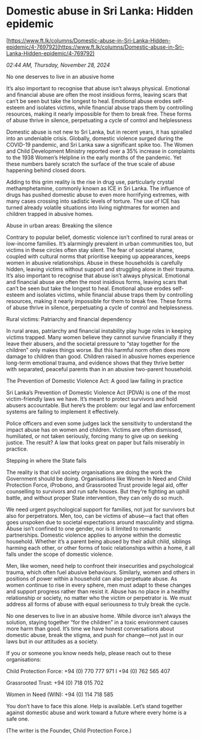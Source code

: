 # Domestic abuse in Sri Lanka: Hidden epidemic

[https://www.ft.lk/columns/Domestic-abuse-in-Sri-Lanka-Hidden-epidemic/4-769792](https://www.ft.lk/columns/Domestic-abuse-in-Sri-Lanka-Hidden-epidemic/4-769792)

*02:44 AM, Thursday, November 28, 2024*

No one deserves to live in an abusive home

It’s also important to recognise that abuse isn’t always physical. Emotional and financial abuse are often the most insidious forms, leaving scars that can’t be seen but take the longest to heal. Emotional abuse erodes self-esteem and isolates victims, while financial abuse traps them by controlling resources, making it nearly impossible for them to break free. These forms of abuse thrive in silence, perpetuating a cycle of control and helplessness

Domestic abuse is not new to Sri Lanka, but in recent years, it has spiralled into an undeniable crisis. Globally, domestic violence surged during the COVID-19 pandemic, and Sri Lanka saw a significant spike too. The Women and Child Development Ministry reported over a 35% increase in complaints to the 1938 Women’s Helpline in the early months of the pandemic. Yet these numbers barely scratch the surface of the true scale of abuse happening behind closed doors.

Adding to this grim reality is the rise in drug use, particularly crystal methamphetamine, commonly known as ICE in Sri Lanka. The influence of drugs has pushed domestic abuse to even more horrifying extremes, with many cases crossing into sadistic levels of torture. The use of ICE has turned already volatile situations into living nightmares for women and children trapped in abusive homes.

Abuse in urban areas: Breaking the silence

Contrary to popular belief, domestic violence isn’t confined to rural areas or low-income families. It’s alarmingly prevalent in urban communities too, but victims in these circles often stay silent. The fear of societal shame, coupled with cultural norms that prioritise keeping up appearances, keeps women in abusive relationships. Abuse in these households is carefully hidden, leaving victims without support and struggling alone in their trauma. It’s also important to recognise that abuse isn’t always physical. Emotional and financial abuse are often the most insidious forms, leaving scars that can’t be seen but take the longest to heal. Emotional abuse erodes self-esteem and isolates victims, while financial abuse traps them by controlling resources, making it nearly impossible for them to break free. These forms of abuse thrive in silence, perpetuating a cycle of control and helplessness.

Rural victims: Patriarchy and financial dependency

In rural areas, patriarchy and financial instability play huge roles in keeping victims trapped. Many women believe they cannot survive financially if they leave their abusers, and the societal pressure to “stay together for the children” only makes things worse. But this harmful norm often does more damage to children than good. Children raised in abusive homes experience long-term emotional trauma, and evidence shows that they thrive better with separated, peaceful parents than in an abusive two-parent household.

The Prevention of Domestic Violence Act: A good law failing in practice

Sri Lanka’s Prevention of Domestic Violence Act (PDVA) is one of the most victim-friendly laws we have. It’s meant to protect survivors and hold abusers accountable. But here’s the problem: our legal and law enforcement systems are failing to implement it effectively.

Police officers and even some judges lack the sensitivity to understand the impact abuse has on women and children. Victims are often dismissed, humiliated, or not taken seriously, forcing many to give up on seeking justice. The result? A law that looks great on paper but fails miserably in practice.

Stepping in where the State fails

The reality is that civil society organisations are doing the work the Government should be doing. Organisations like Women In Need and Child Protection Force, iProbono, and Grassrooted Trust provide legal aid, offer counselling to survivors and run safe houses. But they’re fighting an uphill battle, and without proper State intervention, they can only do so much.

We need urgent psychological support for families, not just for survivors but also for perpetrators. Men, too, can be victims of abuse—a fact that often goes unspoken due to societal expectations around masculinity and stigma. Abuse isn’t confined to one gender, nor is it limited to romantic partnerships. Domestic violence applies to anyone within the domestic household. Whether it’s a parent being abused by their adult child, siblings harming each other, or other forms of toxic relationships within a home, it all falls under the scope of domestic violence.

Men, like women, need help to confront their insecurities and psychological trauma, which often fuel abusive behaviours. Similarly, women and others in positions of power within a household can also perpetuate abuse. As women continue to rise in every sphere, men must adapt to these changes and support progress rather than resist it. Abuse has no place in a healthy relationship or society, no matter who the victim or perpetrator is. We must address all forms of abuse with equal seriousness to truly break the cycle.

No one deserves to live in an abusive home. While divorce isn’t always the solution, staying together “for the children” in a toxic environment causes more harm than good. It’s time we have honest conversations about domestic abuse, break the stigma, and push for change—not just in our laws but in our attitudes as a society.

If you or someone you know needs help, please reach out to these organisations:

Child Protection Force: +94 (0) 770 777 971 I +94 (0) 762 565 407

Grassrooted Trust: +94 (0) 718 015 702

Women in Need (WIN): +94 (0) 114 718 585

You don’t have to face this alone. Help is available. Let’s stand together against domestic abuse and work toward a future where every home is a safe one.

(The writer is the Founder, Child Protection Force.)

